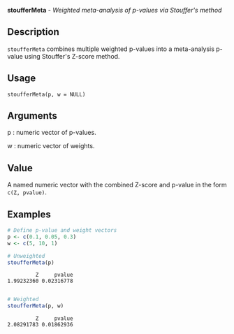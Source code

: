 **stoufferMeta** - *Weighted meta-analysis of p-values via Stouffer's method*

Description
--------------------

`stoufferMeta` combines multiple weighted p-values into a meta-analysis p-value
using Stouffer's Z-score method.


Usage
--------------------
```
stoufferMeta(p, w = NULL)
```

Arguments
-------------------

p
:   numeric vector of p-values.

w
:   numeric vector of weights.




Value
-------------------

A named numeric vector with the combined Z-score and p-value in the form
`c(Z, pvalue)`.



Examples
-------------------

```R
# Define p-value and weight vectors
p <- c(0.1, 0.05, 0.3)
w <- c(5, 10, 1)

# Unweighted
stoufferMeta(p)

```


```
         Z     pvalue 
1.99232360 0.02316778 

```


```R

# Weighted
stoufferMeta(p, w)

```


```
         Z     pvalue 
2.08291783 0.01862936 

```








